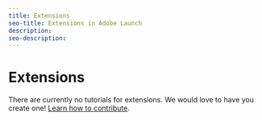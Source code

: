 ```yaml
---
title: Extensions
seo-title: Extensions in Adobe Launch
description: 
seo-description: 
---
```


# Extensions

There are currently no tutorials for extensions. We would love to have you create one! [Learn how to contribute](/contributing.md).

